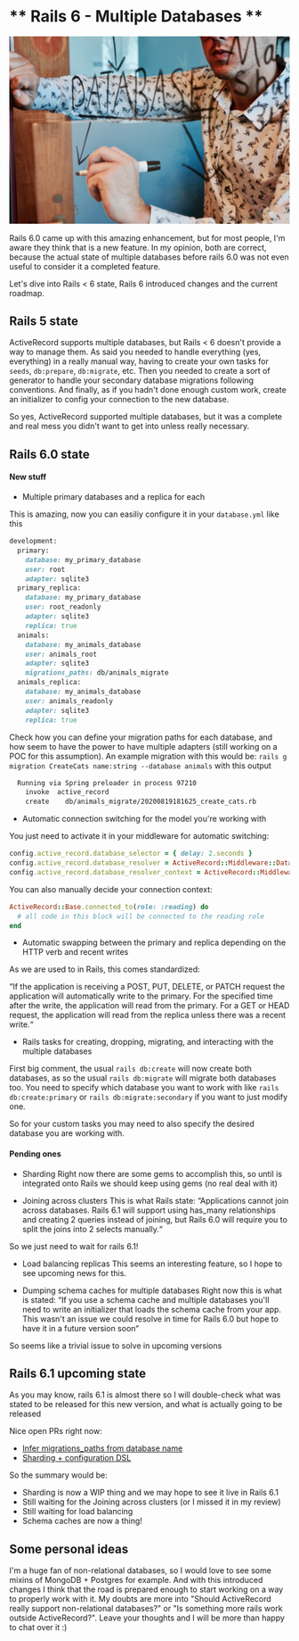 # ** Rails 6 - Multiple Databases **

![main image](images/databases.jpg)

Rails 6.0 came up with this amazing enhancement, but for most people, I'm aware they think that is a new feature.
In my opinion, both are correct, because the actual state of multiple databases before rails 6.0 was not even useful to consider it a completed feature.

Let's dive into Rails < 6 state, Rails 6 introduced changes and the current roadmap.


## Rails 5 state
ActiveRecord supports multiple databases, but Rails < 6 doesn't provide a way to manage them.
As said you needed to handle everything (yes, everything) in a really manual way, having to create your own tasks for `seeds`, `db:prepare`, `db:migrate`, etc.
Then you needed to create a sort of generator to handle your secondary database migrations following conventions. And finally, as if you hadn't done enough custom work, create an initializer to config your connection to the new database.

So yes, ActiveRecord supported multiple databases, but it was a complete and real mess you didn't want to get into unless really necessary.

## Rails 6.0 state

#### New stuff

- Multiple primary databases and a replica for each

This is amazing, now you can easiliy configure it in your `database.yml` like this
``` ruby
development:
  primary:
    database: my_primary_database
    user: root
    adapter: sqlite3
  primary_replica:
    database: my_primary_database
    user: root_readonly
    adapter: sqlite3
    replica: true
  animals:
    database: my_animals_database
    user: animals_root
    adapter: sqlite3
    migrations_paths: db/animals_migrate
  animals_replica:
    database: my_animals_database
    user: animals_readonly
    adapter: sqlite3
    replica: true
```

Check how you can define your migration paths for each database, and how seem to have the power to have multiple adapters (still working on a POC for this assumption).
An example migration with this would be: `rails g migration CreateCats name:string --database animals` with this output
```bash
  Running via Spring preloader in process 97210
    invoke  active_record
    create    db/animals_migrate/20200819181625_create_cats.rb
```

- Automatic connection switching for the model you're working with

You just need to activate it in your middleware for automatic switching:

```ruby
config.active_record.database_selector = { delay: 2.seconds }
config.active_record.database_resolver = ActiveRecord::Middleware::DatabaseSelector::Resolver
config.active_record.database_resolver_context = ActiveRecord::Middleware::DatabaseSelector::Resolver::Session
```

You can also manually decide your connection context:
```ruby
ActiveRecord::Base.connected_to(role: :reading) do
  # all code in this block will be connected to the reading role
end
```

- Automatic swapping between the primary and replica depending on the HTTP verb and recent writes

As we are used to in Rails, this comes standardized:

“If the application is receiving a POST, PUT, DELETE, or PATCH request the application will automatically write to the primary. For the specified time after the write, the application will read from the primary. For a GET or HEAD request, the application will read from the replica unless there was a recent write.“

- Rails tasks for creating, dropping, migrating, and interacting with the multiple databases

First big comment, the usual `rails db:create` will now create both databases, as so the usual `rails db:migrate` will migrate both databases too.
You need to specify which database you want to work with like `rails db:create:primary` or `rails db:migrate:secondary` if you want to just modify one.

So for your custom tasks you may need to also specify the desired database you are working with.

#### Pending ones

- Sharding
Right now there are some gems to accomplish this, so until is integrated onto Rails we should keep using gems (no real deal with it)

- Joining across clusters
This is what Rails state:
“Applications cannot join across databases. Rails 6.1 will support using has_many relationships and creating 2 queries instead of joining, but Rails 6.0 will require you to split the joins into 2 selects manually.“

So we just need to wait for rails 6.1!

- Load balancing replicas
This seems an interesting feature, so I hope to see upcoming news for this.

- Dumping schema caches for multiple databases
Right now this is what is stated:
“If you use a schema cache and multiple databases you'll need to write an initializer that loads the schema cache from your app. This wasn't an issue we could resolve in time for Rails 6.0 but hope to have it in a future version soon“

So seems like a trivial issue to solve in upcoming versions


## Rails 6.1 upcoming state

As you may know, rails 6.1 is almost there so I will double-check what was stated to be released for this new version, and what is actually going to be released

Nice open PRs right now:
- [Infer migrations_paths from database name](https://github.com/rails/rails/pull/36886)
- [Sharding + configuration DSL](https://github.com/rails/rails/pull/38721)

So the summary would be:
- Sharding is now a WIP thing and we may hope to see it live in Rails 6.1
- Still waiting for the Joining across clusters (or I missed it in my review)
- Still waiting for load balancing
- Schema caches are now a thing!

## Some personal ideas

I'm a huge fan of non-relational databases, so I would love to see some mixins of MongoDB + Postgres for example. And with this introduced changes I think that the road is prepared enough to start working on a way to properly work with it.
My doubts are more into "Should ActiveRecord really support non-relational databases?" or "Is something more rails work outside ActiveRecord?". Leave your thoughts and I will be more than happy to chat over it :)
